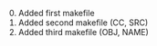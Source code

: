 <ol start ="0">
<li>Added first makefile</li>
<li>Added second makefile (CC, SRC)</li>
<li>Added third makefile (OBJ, NAME)</li>

</ol>
